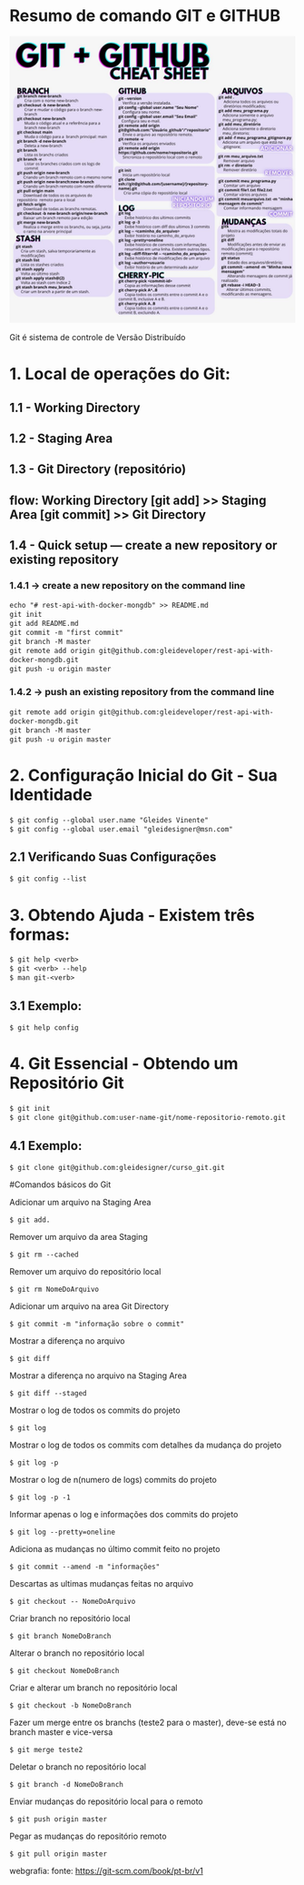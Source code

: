 # Resumo de comando GIT e GITHUB
![Alt text](command-git.jpg?raw=true "Resumo de comando GIT e GITHUB")

Git é sistema de controle de Versão Distribuído

# 1. Local de operações do Git:
## 1.1 - Working Directory
## 1.2 - Staging Area
## 1.3 - Git Directory (repositório)

## flow: Working Directory [git add] >> Staging Area [git commit] >> Git Directory
## 1.4 - Quick setup — create a new repository or existing repository
   ### 1.4.1 -> create a new repository on the command line
	echo "# rest-api-with-docker-mongdb" >> README.md
	git init
	git add README.md
	git commit -m "first commit"
	git branch -M master
	git remote add origin git@github.com:gleideveloper/rest-api-with-docker-mongdb.git
	git push -u origin master

   ### 1.4.2 -> push an existing repository from the command line
	git remote add origin git@github.com:gleideveloper/rest-api-with-docker-mongdb.git
	git branch -M master
	git push -u origin master

# 2. Configuração Inicial do Git - Sua Identidade

	$ git config --global user.name "Gleides Vinente"
	$ git config --global user.email "gleidesigner@msn.com"

## 2.1 Verificando Suas Configurações

	$ git config --list

# 3. Obtendo Ajuda - Existem três formas:

	$ git help <verb>
	$ git <verb> --help
	$ man git-<verb>

## 3.1 Exemplo:

	$ git help config

# 4. Git Essencial - Obtendo um Repositório Git

	$ git init
	$ git clone git@github.com:user-name-git/nome-repositorio-remoto.git

## 4.1 Exemplo:

	$ git clone git@github.com:gleidesigner/curso_git.git


#Comandos básicos do Git

Adicionar um arquivo na Staging Area

	$ git add.

Remover um arquivo da area Staging
	
	$ git rm --cached

Remover um arquivo do repositório local
	
	$ git rm NomeDoArquivo


Adicionar um arquivo na area Git Directory

	$ git commit -m "informação sobre o commit"

Mostrar a diferença no arquivo
	
	$ git diff

Mostrar a diferença no arquivo na Staging Area

	$ git diff --staged

Mostrar o log de todos os commits do projeto

	$ git log

Mostrar o log de todos os commits com detalhes da mudança do projeto

	$ git log -p

Mostrar o log de n(numero de logs) commits do projeto

	$ git log -p -1

Informar apenas o log e informações dos commits do projeto

	$ git log --pretty=oneline 

Adiciona as mudanças no último commit feito no projeto
	
	$ git commit --amend -m "informações"

Descartas as ultimas mudanças feitas no arquivo

	$ git checkout -- NomeDoArquivo

Criar branch no repositório local

	$ git branch NomeDoBranch

Alterar o branch no repositório local

	$ git checkout NomeDoBranch

Criar e alterar um branch no repositório local

	$ git checkout -b NomeDoBranch

Fazer um merge entre os branchs (teste2 para o master), deve-se está no branch master e vice-versa

	$ git merge teste2

Deletar o branch no repositório local

	$ git branch -d NomeDoBranch

Enviar mudanças do repositório local para o remoto

	$ git push origin master

Pegar as mudanças do repositório remoto

	$ git pull origin master


webgrafia: fonte: https://git-scm.com/book/pt-br/v1
